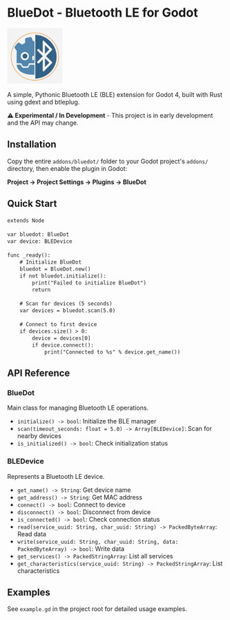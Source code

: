 # BlueDot - Bluetooth LE for Godot

<img src="icon.png" alt="BlueDot Logo" width="128"/>

A simple, Pythonic Bluetooth LE (BLE) extension for Godot 4, built with Rust using gdext and btleplug.

**⚠️ Experimental / In Development** - This project is in early development and the API may change.

## Installation

Copy the entire `addons/bluedot/` folder to your Godot project's `addons/` directory, then enable the plugin in Godot:

**Project → Project Settings → Plugins → BlueDot**

## Quick Start

```gdscript
extends Node

var bluedot: BlueDot
var device: BLEDevice

func _ready():
    # Initialize BlueDot
    bluedot = BlueDot.new()
    if not bluedot.initialize():
        print("Failed to initialize BlueDot")
        return

    # Scan for devices (5 seconds)
    var devices = bluedot.scan(5.0)

    # Connect to first device
    if devices.size() > 0:
        device = devices[0]
        if device.connect():
            print("Connected to %s" % device.get_name())
```

## API Reference

### BlueDot

Main class for managing Bluetooth LE operations.

- `initialize() -> bool`: Initialize the BLE manager
- `scan(timeout_seconds: float = 5.0) -> Array[BLEDevice]`: Scan for nearby devices
- `is_initialized() -> bool`: Check initialization status

### BLEDevice

Represents a Bluetooth LE device.

- `get_name() -> String`: Get device name
- `get_address() -> String`: Get MAC address
- `connect() -> bool`: Connect to device
- `disconnect() -> bool`: Disconnect from device
- `is_connected() -> bool`: Check connection status
- `read(service_uuid: String, char_uuid: String) -> PackedByteArray`: Read data
- `write(service_uuid: String, char_uuid: String, data: PackedByteArray) -> bool`: Write data
- `get_services() -> PackedStringArray`: List all services
- `get_characteristics(service_uuid: String) -> PackedStringArray`: List characteristics

## Examples

See `example.gd` in the project root for detailed usage examples.
